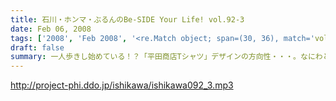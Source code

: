 ```yaml
---
title: 石川・ホンマ・ぶるんのBe-SIDE Your Life! vol.92-3
date: Feb 06, 2008
tags: ['2008', 'Feb 2008', '<re.Match object; span=(30, 36), match='vol.92'>']
draft: false
summary: 一人歩きし始めている！？「平田商店Tシャツ」デザインの方向性・・・。なにわともあれ、デザインを送ってきてくれるリスナーには感謝！是非とも、実現させたいものです。NAMAE
---
```


http://project-phi.ddo.jp/ishikawa/ishikawa092_3.mp3
